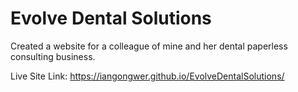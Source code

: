 # Evolve Dental Solutions

Created a website for a colleague of mine and her dental paperless consulting business.

Live Site Link: https://iangongwer.github.io/EvolveDentalSolutions/
